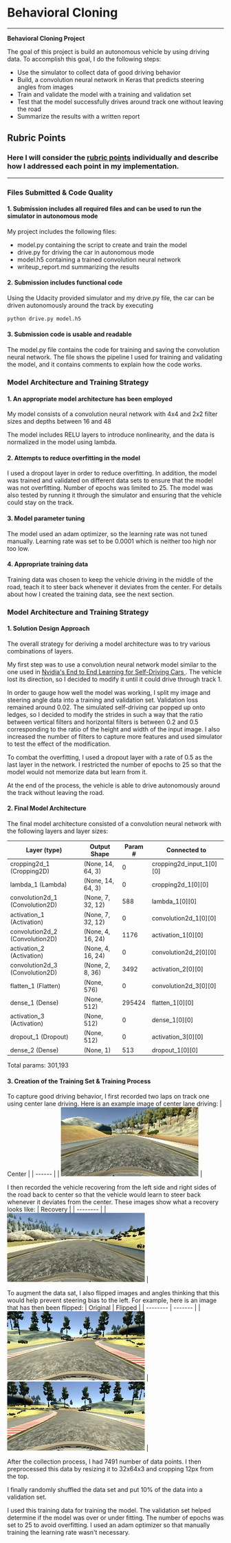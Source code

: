 # **Behavioral Cloning** 


---

**Behavioral Cloning Project**

The goal of this project is build an autonomous vehicle by using driving data. To accomplish this goal, I do the following steps:
* Use the simulator to collect data of good driving behavior
* Build, a convolution neural network in Keras that predicts steering angles from images
* Train and validate the model with a training and validation set
* Test that the model successfully drives around track one without leaving the road
* Summarize the results with a written report


## Rubric Points
### Here I will consider the [rubric points](https://review.udacity.com/#!/rubrics/432/view) individually and describe how I addressed each point in my implementation.  

---
### Files Submitted & Code Quality

#### 1. Submission includes all required files and can be used to run the simulator in autonomous mode

My project includes the following files:
* model.py containing the script to create and train the model
* drive.py for driving the car in autonomous mode
* model.h5 containing a trained convolution neural network 
* writeup_report.md summarizing the results

#### 2. Submission includes functional code
Using the Udacity provided simulator and my drive.py file, the car can be driven autonomously around the track by executing 
```sh
python drive.py model.h5
```

#### 3. Submission code is usable and readable

The model.py file contains the code for training and saving the convolution neural network. The file shows the pipeline I used for training and validating the model, and it contains comments to explain how the code works.

### Model Architecture and Training Strategy

#### 1. An appropriate model architecture has been employed

My model consists of a convolution neural network with 4x4 and 2x2 filter sizes and depths between 16 and 48

The model includes RELU layers to introduce nonlinearity, and the data is normalized in the model using lambda.

#### 2. Attempts to reduce overfitting in the model

I used a dropout layer in order to reduce overfitting. In addition, the model was trained and validated on different data sets to ensure that the model was not overfitting. Number of epochs was limited to 25. The model was also tested by running it through the simulator and ensuring that the vehicle could stay on the track.

#### 3. Model parameter tuning

The model used an adam optimizer, so the learning rate was not tuned manually. Learning rate was set to be 0.0001 which is neither too high nor too low.

#### 4. Appropriate training data

Training data was chosen to keep the vehicle driving in the middle of the road, teach it to steer back whenever it deviates from the center.
For details about how I created the training data, see the next section. 

### Model Architecture and Training Strategy

#### 1. Solution Design Approach

The overall strategy for deriving a model architecture was to try various combinations of layers.

My first step was to use a convolution neural network model similar to the one used in [Nvidia's End to End Learning for Self-Driving Cars
](http://images.nvidia.com/content/tegra/automotive/images/2016/solutions/pdf/end-to-end-dl-using-px.pdf). The vehicle lost its direction, so I decided to modify it until it could drive through track 1. 

In order to gauge how well the model was working, I split my image and steering angle data into a training and validation set. Validation loss remained around 0.02. The simulated self-driving car popped up onto ledges, so I decided to modify the strides in such a way that the ratio between vertical filters and horizontal filters is between 0.2 and 0.5 corresponding to the ratio of the height and width of the input image. I also increased the number of filters to capture more features and used simulator to test the effect of the modification.

To combat the overfitting, I used a dropout layer with a rate of 0.5 as the last layer in the network. I restricted the number of epochs to 25 so that the model would not memorize data but learn from it.

At the end of the process, the vehicle is able to drive autonomously around the track without leaving the road.

#### 2. Final Model Architecture

The final model architecture consisted of a convolution neural network with the following layers and layer sizes:


|Layer (type)         |            Output Shape     |     Param #           |   Connected to                 |  
| -------------       |      ----------------       |    -----------        |   ------------                 |  
|cropping2d_1 (Cropping2D)   |     (None, 14, 64, 3)   |  0         |  cropping2d_input_1[0][0]     |    
|lambda_1 (Lambda)           |     (None, 14, 64, 3)    | 0         |  cropping2d_1[0][0]           |    
|convolution2d_1 (Convolution2D) |  (None, 7, 32, 12)  |   588      |   lambda_1[0][0]              |     
|activation_1 (Activation)       | (None, 7, 32, 12)   |  0         |  convolution2d_1[0][0]        |   
| convolution2d_2 (Convolution2D) | (None, 4, 16, 24)  |   1176     |   activation_1[0][0]          |    
|activation_2 (Activation)       | (None, 4, 16, 24)   |  0         |  convolution2d_2[0][0]        |    
|convolution2d_3 (Convolution2D) | (None, 2, 8, 36)    |  3492      |  activation_2[0][0]           |    
|flatten_1 (Flatten)            |  (None, 576)        |   0         |  convolution2d_3[0][0]        |    
|dense_1 (Dense)                |  (None, 512)        |   295424    |  flatten_1[0][0]              |    
|activation_3 (Activation)      |  (None, 512)        |   0         |  dense_1[0][0]                |    
|dropout_1 (Dropout)            |  (None, 512)        |   0         |  activation_3[0][0]           |    
|dense_2 (Dense)                |  (None, 1)          |   513       |  dropout_1[0][0]              |    
Total params: 301,193


#### 3. Creation of the Training Set & Training Process

To capture good driving behavior, I first recorded two laps on track one using center lane driving. Here is an example image of center lane driving:
                  | Center |
                  | ------ |
                  | ![](./images/center.jpg) |

I then recorded the vehicle recovering from the left side and right sides of the road back to center so that the vehicle would learn to steer back whenever it deviates from the center. These images show what a recovery looks like:
                          | Recovery |
                          | -------- |
                          | ![](./images/recovery.gif) |


To augment the data sat, I also flipped images and angles thinking that this would help prevent steering bias to the left. For example, here is an image that has then been flipped:
  | Original | Flipped |
  | -------- | ------- |
  | ![](./images/flip.jpg) | ![](./images/pre-flip.jpg) |

After the collection process, I had 7491 number of data points. I then preprocessed this data by resizing it to 32x64x3 and cropping 12px from the top.


I finally randomly shuffled the data set and put 10% of the data into a validation set.

I used this training data for training the model. The validation set helped determine if the model was over or under fitting. The number of epochs was set to 25 to avoid overfitting. I used an adam optimizer so that manually training the learning rate wasn't necessary.
